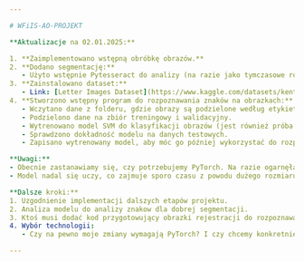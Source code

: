 ```yaml
---

# WFiIS-AO-PROJEKT

**Aktualizacje na 02.01.2025:**

1. **Zaimplementowano wstępną obróbkę obrazów.**
2. **Dodano segmentację:**
   - Użyto wstępnie Pytesseract do analizy (na razie jako tymczasowe rozwiązanie, w przyszłości zostanie zastąpione przez nasz nauczony model).
3. **Zainstalowano dataset:** 
   - Link: [Letter Images Dataset](https://www.kaggle.com/datasets/kentvejrupmadsen/letter-images-dataset)
4. **Stworzono wstępny program do rozpoznawania znaków na obrazkach:**
   - Wczytano dane z folderu, gdzie obrazy są podzielone według etykiet, i przetworzono je do odpowiedniego formatu (odcienie szarości oraz przeskalowane do rozmiaru 30x50 pikseli).
   - Podzielono dane na zbiór treningowy i walidacyjny.
   - Wytrenowano model SVM do klasyfikacji obrazów (jest również próba robienia tego w PyTorch, jednak ta wersja jeszcze nie wyszła mi).
   - Sprawdzono dokładność modelu na danych testowych.
   - Zapisano wytrenowany model, aby móc go później wykorzystać do rozpoznawania znaków na nowych obrazkach.

**Uwagi:**
- Obecnie zastanawiamy się, czy potrzebujemy PyTorch. Na razie ogarnęłam temat bez niego, ale musimy się jeszcze dogadać, jakie zmiany są naprawdę potrzebne.
- Model nadal się uczy, co zajmuje sporo czasu z powodu dużego rozmiaru datasetu.

**Dalsze kroki:**
1. Uzgodnienie implementacji dalszych etapów projektu.
2. Analiza modelu do analizy znakow dla dobrej segmentacji.
3. Ktoś musi dodać kod przygotowujący obrazki rejestracji do rozpoznawania tablic rejestracyjnych (na końcowym etapie).
4. Wybór technologii:
   - Czy na pewno moje zmiany wymagają PyTorch? I czy chcemy konkretnie implementować na PyTorch?

---
```

